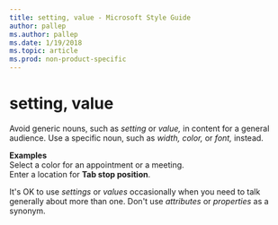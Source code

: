 ```yaml
---
title: setting, value - Microsoft Style Guide
author: pallep
ms.author: pallep
ms.date: 1/19/2018
ms.topic: article
ms.prod: non-product-specific
---
```


# setting, value

Avoid generic nouns, such as *setting* or *value,* in content for a general audience. Use a specific noun, such as *width, color,* or *font,* instead.

**Examples**  
Select a color for an appointment or a meeting.   
Enter a location for **Tab stop position**.

It's OK to use *settings* or *values* occasionally when you need to talk generally about more than one. Don't use *attributes* or *properties* as a synonym.
